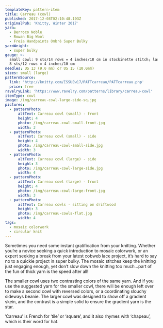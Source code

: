 ```yaml
---
templateKey: pattern-item
title: Carreau (cowl)
published: 2017-12-08T02:10:48.193Z
originalPub: 'Knitty, Winter 2017'
yarn:
  - Berroco Noble
  - Rowan Big Wool
  - Freia Handpaints Ombré Super Bulky
yarnWeight:
  - super bulky
gauge: >-
  small cowl: 9 sts/14 rows = 4 inches/10 cm in stockinette stitch; large cowl:
  8 sts/12 rows = 4 inches/10 cm
needles: US 13 (9.0 mm) or US 15 (10.0mm)
sizes: small (large)
patternSource:
  link: 'http://knitty.com/ISSUEw17/PATTcarreau/PATTcarreau.php'
  price: free
ravelryLink: 'https://www.ravelry.com/patterns/library/carreau-cowl'
itemType: cowl
image: /img/carreau-cowl-large-side-sq.jpg
pictures:
  - patternPhoto:
      altText: Carreau cowl (small) - front
      height: 4
      photo: /img/carreau-cowl-small-front.jpg
      width: 3
  - patternPhoto:
      altText: Carreau cowl (small) - side
      height: 4
      photo: /img/carreau-cowl-small-side.jpg
      width: 3
  - patternPhoto:
      altText: Carreau cowl (large) - side
      height: 3
      photo: /img/carreau-cowl-large-side.jpg
      width: 4
  - patternPhoto:
      altText: Carreau cowl (large) - front
      height: 4
      photo: /img/carreau-cowl-large-front.jpg
      width: 3
  - patternPhoto:
      altText: Carreau cowls - sitting on driftwood
      height: 3
      photo: /img/carreau-cowls-flat.jpg
      width: 4
tags:
  - mosaic colorwork
  - circular knit
---
```

Sometimes you need some instant gratification from your knitting. Whether you’re a novice seeking a quick introduction to mosaic colorwork, or an expert seeking a break from your latest cobweb lace project, it’s hard to say no to a quickie project in super bulky. The mosaic stitches keep the knitting just engaging enough, yet don’t slow down the knitting too much…part of the fun of thick yarn is the speed after all!

The smaller cowl uses two contrasting colors of the same yarn. And if you use the suggested yarn for the smaller cowl, there will be enough left over to make a second cowl with reversed colors, or a coordinating slouchy sideways beanie. The larger cowl was designed to show off a gradient skein, and the contrast is a simple solid to ensure the gradient yarn is the star.

’Carreau’ is French for ‘tile’ or ‘square’, and it also rhymes with ‘chapeau’, which is their word for hat.
